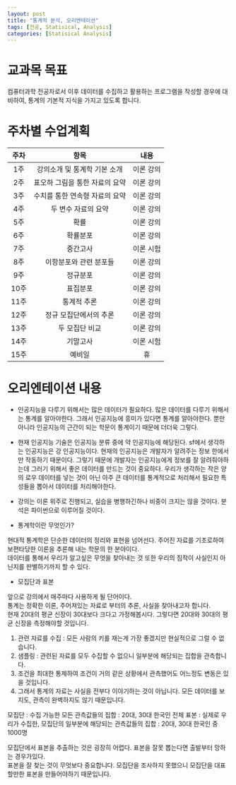 ```yaml
---
layout: post
title: "통계적 분석, 오리엔테이션"
tags: [전공, Statisical, Analysis]
categories: [Statisical Analysis]
---
```


# 교과목 목표
컴퓨터과학 전공자로서 이후 데이터를 수집하고 활용하는 프로그램을 작성할 경우에 대비하여, 통계의 기본적 지식을 가지고 있도록 합니다.

# 주차별 수업계획

|주차|항목|내용|
|:----:|:----:|:----:|
|1주|강의소개 및 통계학 기본 소개|이론 강의|
|2주|표오하 그림을 통한 자료의 요약|이론 강의|
|3주|수치를 통한 연속형 자료의 요약|이론 강의|
|4주|두 변수 자료의 요약|이론 강의|
|5주|확률|이론 강의|
|6주|확률분포|이론 강의|
|7주|중간고사|이론 시험|
|8주|이항분포와 관련 분포들|이론 강의|
|9주|정규분포|이론 강의|
|10주|표집분포|이론 강의|
|11주|통계적 추론|이론 강의|
|12주|정규 모집단에서의 추론|이론 강의|
|13주|두 모집단 비교|이론 강의|
|14주|기말고사|이론 시험|
|15주|예비일|휴|

# 오리엔테이션 내용
* 인공지능을 다루기 위해서는 많은 데이터가 필요하다.
많은 데이터를 다루기 위해서는 통계를 알아야한다.
그래서 인공지능에 흥미가 있다면 통계를 알아야한다. 뿐만 아니라 인공지능의 근간이 되는 학문이 통계이기 때문에 더더욱 그렇다.

* 현재 인공지능 기술은 인공지능 분류 중에 약 인공지능에 해당된다. sf에서 생각하는 인공지능은 강 인공지능이다. 
현재의 인공지능은 개발자가 알려주는 정보 한에서만 작동하기 때문이다.
그렇기 때문에 개발자는 인공지능에게 정보를 잘 알려줘야하는데 그러기 위해서 좋은 데이터를 만드는 것이 중요하다.
우리가 생각하는 작은 양의 로우 데이터를 넣는 것이 아닌 아주 큰 데이터를 통계적으로 처리해서 필요한 특성들을 뽑아서 데이터를 처리해야한다.

* 강의는 이론 위주로 진행되고, 실습을 병행하긴하나 비중이 크지는 않을 것이다.
분석은 파이썬으로 이루어질 것이다.

* 통계학이란 무엇인가?

현대적 통계학은 단순한 데이터의 정리와 표현을 넘어선다. 주어진 자료를 기초로하여 보편타당한 이론을 추론해 내는 학문의 한 분야이다.   
데이터를 통해서 우리가 알고싶은 무엇을 찾아내는 것 또한 우리의 짐작이 사실인지 아닌지를 판별하기까지 할 수 있다.

* 모집단과 표본

앞으로 강의에서 매주마다 사용하게 될 단어이다.  
통계는 정확한 이론, 주어져있는 자료로 부터의 추론, 사실을 찾아내고자 합니다.  
현재 20대의 평균 신장이 30대보다 크다고 가정해봅시다.
그렇다면 20대와 30대의 평균 신장을 측정해야할 것입니다.  
1. 관련 자료를 수집 : 모든 사람의 키를 재는게 가장 좋겠지만 현실적으로 그럴 수 없습니다.   
2. 샘플링 : 관련된 자료를 모두 수집할 수 없으니 일부분에 해당되는 집합을 관측합니다.
3. 조건을 최대한 통제하여 조건이 거의 같은 상황에서 관측했어도 어느정도 변동은 있을 것입니다.
4. 그래서 통계의 자료는 사실을 전부다 이야기하는 것이 아닙니다. 모든 데이터를 보지도, 관측이 완벽하지도 않기 때문입니다.

모집단 : 수집 가능한 모든 관측값들의 집합 : 20대, 30대 한국인 전체
표본 : 실제로 우리가 수집한, 모집단의 일부분에 해당되는 관측값들의 집합 : 20대, 30대 한국인 중 1000명

모집단에서 표본을 추출하는 것은 굉장히 어렵다. 표본을 잘못 뽑는다면 출발부터 망하는 경우가있다.    
표본을 잘 찾는 것이 무엇보다 중요합니다. 모집단을 조사하지 못했으니 모집단을 대표할만한 표본을 만들어야하기 때문입니다.   
